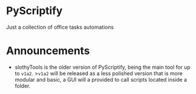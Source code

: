 # PyScriptify
Just a collection of office tasks automations

# Announcements
- slothyTools is the older version of PyScriptify, being the main tool for up to `v1a2`. >`v1a2` will be released as a less polished version that is more modular and basic, a GUI will a provided to call scripts located inside a folder.
